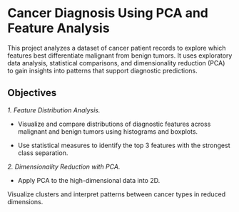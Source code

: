 # Cancer Diagnosis Using PCA and Feature Analysis

This project analyzes a dataset of cancer patient records to explore which features best differentiate malignant from benign tumors. It uses exploratory data analysis, statistical comparisons, and dimensionality reduction (PCA) to gain insights into patterns that support diagnostic predictions.

## Objectives
*1. Feature Distribution Analysis.*

- Visualize and compare distributions of diagnostic features across malignant and benign tumors using histograms and boxplots.

- Use statistical measures to identify the top 3 features with the strongest class separation.

*2. Dimensionality Reduction with PCA.*

- Apply PCA to the high-dimensional data into 2D.

Visualize clusters and interpret patterns between cancer types in reduced dimensions.

